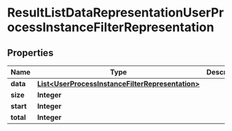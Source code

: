 
# ResultListDataRepresentationUserProcessInstanceFilterRepresentation

## Properties
Name | Type | Description | Notes
------------ | ------------- | ------------- | -------------
**data** | [**List&lt;UserProcessInstanceFilterRepresentation&gt;**](UserProcessInstanceFilterRepresentation.md) |  |  [optional]
**size** | **Integer** |  |  [optional]
**start** | **Integer** |  |  [optional]
**total** | **Integer** |  |  [optional]



